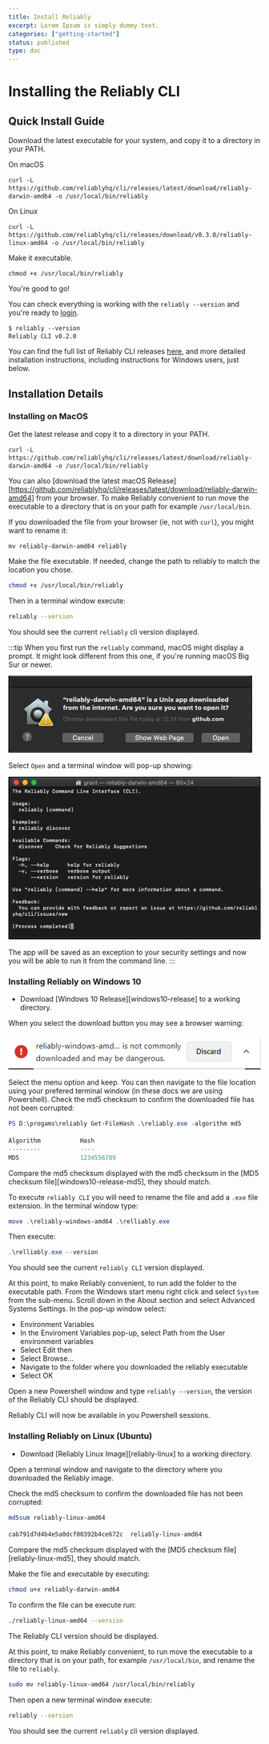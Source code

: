 ```yaml
---
title: Install Reliably
excerpt: Lorem Ipsum is simply dummy text.
categories: ["getting-started"]
status: published
type: doc
---
```

# Installing the Reliably CLI

## Quick Install Guide

Download the latest executable for your system, and copy it to a directory in
your PATH.

On macOS
```console
curl -L https://github.com/reliablyhq/cli/releases/latest/download/reliably-darwin-amd64 -o /usr/local/bin/reliably
```

On Linux
```console
curl -L https://github.com/reliablyhq/cli/releases/download/v0.3.0/reliably-linux-amd64 -o /usr/local/bin/reliably
```

Make it executable.

```console
chmod +x /usr/local/bin/reliably
```

You're good to go!

You can check everything is working with the `reliably --version` and you're
ready to [login](../login).

```console
$ reliably --version
Reliably CLI v0.2.0
```

You can find the full list of Reliably CLI releases [here][releases], and more
detailed installation instructions, including instructions for Windows users,
just below.

[releases]: https://github.com/reliablyhq/cli/releases

## Installation Details

### Installing on MacOS

Get the latest release and copy it to a directory in your PATH.
```console
curl -L https://github.com/reliablyhq/cli/releases/latest/download/reliably-darwin-amd64 -o /usr/local/bin/reliably
```

You can also [download the latest macOS Release][https://github.com/reliablyhq/cli/releases/latest/download/reliably-darwin-amd64]
from your browser. To make Reliably convenient to run move the
executable to a directory that is on your path for example ```/usr/local/bin```.

If you downloaded the file from your browser (ie, not with `curl`), you might
want to rename it:
```console
mv reliably-darwin-amd64 reliably
```

Make the file executable. If needed, change the path to reliably to match the
location you chose.

```bash
chmod +x /usr/local/bin/reliably
```

Then in a terminal window execute:

```bash
reliably --version
```

You should see the current ```reliably``` cli version displayed.

:::tip
When you first run the `reliably` command, macOS might display a prompt. It
might look different from this one, if you're running macOS Big Sur or newer.

![macOS downloaded app promt](./images/open-app-screenshot.png)

Select ```Open``` and a terminal window will pop-up showing:

![Terminal popup](./images/terminal-popup.png)

The app will be saved as an exception to your security settings and now you
will be able to run it from the command line.
:::

### Installing Reliably on Windows 10

* Download [Windows 10 Release][windows10-release] to a working directory.

When you select the download button you may see a browser warning:

![Browser Warning](./images/browser-warning.png)

Select the menu option and keep. You can then navigate to the file location
using your prefered terminal window (in these docs we are using Powershell).
Check the md5 checksum to confirm the downloaded file has not been corrupted:

```powershell
PS D:\progams\reliably Get-FileHash .\reliably.exe -algorithm md5

Algorithm           Hash
---------           ----
MD5                 1234556789
```


Compare the md5 checksum displayed with the md5 checksum in the
[MD5 checksum file][windows10-release-md5], they should match.

To execute ```reliably CLI``` you will need to rename the file and add a ```.exe```
file extension. In the terminal window type:

```powershell
move .\reliably-windows-amd64 .\relliably.exe
```

Then execute:

```powershell
.\relliably.exe --version
```

You should see the current ```reliably CLI``` version displayed.

At this point, to make Reliably convenient, to run add the folder to the
executable path. From the Windows start menu right click and select ```System``` from
the sub-menu. Scroll down in the About section and select Advanced Systems
Settings. In the pop-up window select:

* Environment Variables
* In the Enviroment Variables pop-up, select Path from the User environment variables
* Select Edit then
* Select Browse...
* Navigate to the folder where you downloaded the reliably executable
* Select OK

Open a new Powershell window and type ```reliably --version```, the version of
the Reliably CLI should be displayed.

Reliably CLI will now be available in you Powershell sessions.


### Installing Reliably on Linux (Ubuntu)


* Download  [Reliably Linux Image][reliably-linux] to a working directory.

Open a terminal window and navigate to the directory where you downloaded the Reliably image.

Check the md5 checksum to confirm the downloaded file has not been corrupted:

```bash
md5sum reliably-linux-amd64

cab791d7d4b4e5a0dcf00392b4ce672c  reliably-linux-amd64
```

Compare the md5 checksum displayed with the [MD5 checksum file][reliably-linux-md5], they should match.

Make the file and executable by executing:

```bash
chmod u+x reliably-darwin-amd64
```

To confirm the file can be execute run:

```bash
./reliably-linux-amd64 --version

```

The Reliably CLI version should be displayed.

At this point, to make Reliably convenient, to run move the executable to a
directory that is on your path, for example ```/usr/local/bin```, and rename the
file to ```reliably```.

```bash
sudo mv reliably-linux-amd64 /usr/local/bin/reliably
```

Then open a new terminal window execute:

```bash
reliably --version
```

You should see the current ```reliably``` cli version displayed.